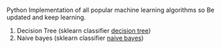 Python Implementation of all popular machine learning algorithms so </b>Be updated and keep learning</b>.
  1. Decision Tree  (sklearn classifier <a href="http://scikit-learn.org/stable/modules/generated/sklearn.tree.DecisionTreeClassifier.html#sklearn.tree.DecisionTreeClassifier">
  decision tree</a>)
 2. Naive bayes (sklearn classifier <a href="http://scikit-learn.org/stable/modules/naive_bayes.html">naive bayes</a>)
